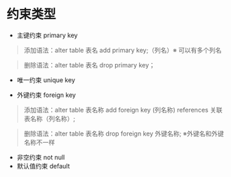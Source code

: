 # 约束类型

- 主键约束 primary key
> 添加语法：alter  table 表名 add primary key;（列名）※  可以有多个列名

> 删除语法：alter table 表名 drop primary key；
- 唯一约束 unique key

- 外键约束 foreign key
> 添加语法：alter table 表名称 add foreign key (列名称)  references  关联表名称（列名称）;

> 删除语法：alter table 表名称 drop foreign key 外键名称;   ※外键名和外键名称不一样
- 非空约束 not null
- 默认值约束 default
